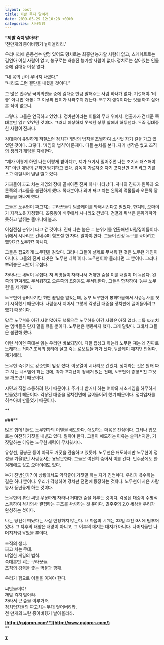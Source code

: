 ```yaml
---
layout: post
title: 제발 죽지 말아라
date: 2009-05-29 12:10:28 +0900
categories: 시사칼럼
---
```

**“제발 죽지 말아라”**  
‘천만개의 종이비행기 날아올라라.’

우리나라에 운동선수 만명 있어도 덩치로는 최홍만 능가할 사람이 없고, 스케이트로는 김연아 이길 사람이 없고, 농구로는 하승진 능가할 사람이 없다. 정치로는 살아있는 인물 중에 김대중 이상 없다.

“내 몸의 반이 무너져 내렸다.”  
“나라도 그런 결단을 내렸을 것이다.”

그 많은 민주당 국회의원들 중에 김대중 만큼 말해주는 사람 하나가 없다. 기껏해야 ‘비통’ 아니면 ‘애통’. 그 이상의 단어가 나와주지 않는다. 도무지 생각이라는 것을 하고 살아본 적이 없으니. 

그렇다. 그들은 연극하고 있었다. 정치판이라는 이름의 무대 위에서. 연출자가 건네준 쪽대본만 읽고 있었던 것이다. 그러니 예상하지 못했던 상황 앞에서 허둥댄다. 오죽 김대중 한 사람이 진짜다. 

김대중이 유일하게 저질스런 정치판 게임의 법칙을 초월하여 소신껏 자기 길을 가고 있었던 것이다. 그렇다. ‘게임의 법칙’이 문제다. 다들 눈치를 본다. 자기 생각은 없고 조직의 생리가 게임을 지배한다.

“쟤가 이렇게 하면 나는 이렇게 받아치고, 쟤가 요기서 밀어주면 나는 조기서 패스해야지” 이런 게임의 규칙만 암기하고 있다. 감독이 가르쳐준 자기 포지션만 지키려고 기를 쓰고 매달리며 벌벌 떨고 있다.

가짜들이 짜고 치는 게임의 장에 골치아픈 진짜 하나 나타났다. 하나의 진짜가 왼쪽과 오른쪽의 가짜들을 불편하게 했다. 쪽대본이나 외며 짜고 치는 왼쪽의 먹물들과 오른쪽 깡패들을 화나게 했다.

그들은 노무현이 짜고치는 구라꾼들의 팀플레이를 와해시킨다고 믿었다. 한겨레, 오마이가 자객노릇 자청했다. 조중동이 배후에서 시나리오 건넸다. 검찰과 쥐색은 분위기파악 못하고 날뛰는 똘마니에 불과. 

이심전심 분위기 타고 간 것이다. 진짜 나쁜 놈은 그 분위기를 연출해낸 바람잡이들이다. 뒤에서 시나리오 건네주며 힘조절 한 자다. 알아야 한다. 그들이 진정 누구를 죽이려고 했던가? 노무현? 아니다.

그들은 집요하게 노무현을 갉았다. 그러나 그들이 실제로 무서워 한 것은 노무현 개인이 아니다. 그들의 진짜 타겟은 ‘노무현 세력’이다. 노무현이야 물러나면 그 뿐이다. 그러나 뿌려놓은 씨앗이 무섭다.

자라나는 새싹이 무섭다. 저 씨앗들이 자라나서 거대한 숲을 이룰 내일이 더 무섭다. 왼쪽의 한겨레도 무서워하고 오른쪽의 조중동도 무서워한다. 그들은 합작하여 ‘농부 노무현’을 제거했다.

노무현이 물러나기만 하면 끝일줄 알았는데, 농부 노무현이 봉하마을에서 사람농사를 짓기 시작했기 때문이다. 사람농사 지어서 그렇게 각성된 대중을 정치판에 끌어들이려고 했기 때문이다. 

말로 노무현을 이긴 사람 많아도 행동으로 노무현을 이긴 사람은 아직 없다. 그들 짜고치는 멤버들은 단지 말을 했을 뿐이다. 노무현은 행동까지 했다. 그게 달랐다. 그래서 그들은 불편해 했다. 

이런 식이면 쪽대본 읽는 우리만 바보되잖아. 다들 립싱크 하는데 노무현 쟤는 왜 진짜로 노래하는 거야? 조직의 생리에 살고 죽는 로보트들 화가 났다. 팀플레이 깨지면 안된다. 제거해라.

노무현 죽이기로 강준만이 앞장 섰다. 이문열이 시나리오 건넸다. 정치라는 것은 원래 짜고 치는 시스템이 하는 건데, 각자 포지션이 정해져 있는 건데, 노무현이 종횡무진 그것을 깨뜨렸기 때문이다. 

시민과 직접 소통하려 했기 때문이다. 주거니 받거니 하는 여야의 시소게임을 허무하게 만들었기 때문이다. 각성된 대중을 정치전면에 끌어들이려 했기 때문이다. 정치업자를 허수아비 만들었기 때문이다.


** 

###** 

많은 껍데기들도 노무현과의 이별을 애도한다. 애도하는 마음은 진심이다. 그러나 입으로는 여전히 거짓을 내뱉고 있다. 알아야 한다. 그들이 애도하는 이유는 슬퍼서지만, 거짓말하는 이유는 노무현 세력이 무서워서다.

유창선, 장봉군 등이 아직도 거짓을 진술하고 있듯이. 노무현은 애도하지만 노무현이 정성을 기울였던 사람농사는 용납못한다. 그들은 여전히 숨어서 이를 간다. 민주당에도 한겨레에도 있고 오마이에도 있다. 

누가 진범인가? 이 상황에서도 악착같이 거짓말 하는 자가 진범이다. 우리가 복수하는 길은 하나 뿐이다. 우리가 각성하여 정치판 전면에 등장하는 것이다. 노무현이 지은 사람농사 풍년들게 하는 것이다. 

노무현이 뿌린 씨앗 무성하게 자라나 거대한 숲을 이루는 것이다. 각성된 대중이 수평적 소통하여 정치의사 결집하는 구조를 완성하는 것 뿐이다. 민주주의 2.0 세상을 우리가 완성하는 것이다.

나는 당신이 떠났다는 사실 인정하지 않는다. 내 마음의 시계는 23일 오전 9시에 멈추어 있다. 그 이후의 태양은 태양이 아니고, 그 이후의 대지는 대지가 아니다. 나머지들만 나머지처럼 남았을 뿐이다.

조직의 생리.  
짜고 치는 무대.  
비열한 게임의 법칙.  
쪽대본만 외는 구라꾼들.  
조직의 강령을 좇는 먹물과 깡패.

우리가 힘으로 이들을 이겨야 한다.

씨앗들이여!  
제발 죽지 말아라.  
자라서 큰 숲을 이루거라.  
정치업자들의 짜고치는 무대 엎어버려라.  
천 만개의 노란 종이비행기 날아올라라.

  


  


[**http://gujoron.com**](http://www.gujoron.com/)**  
** 

**∑**